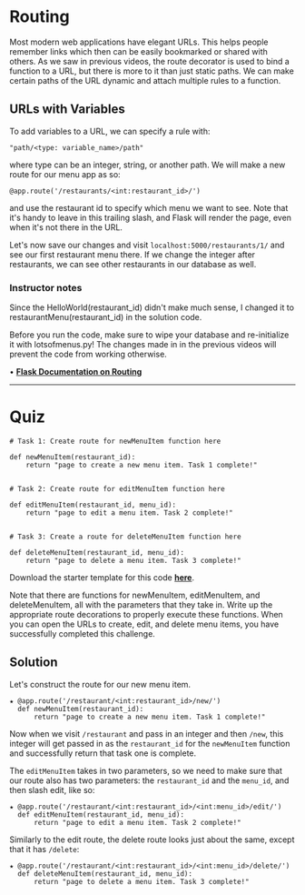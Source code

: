 # Routing

Most modern web applications have elegant URLs. This helps people remember links which then can be easily bookmarked or shared with others. As we saw in previous videos, the route decorator is used to bind a function to a URL, but there is more to it than just static paths. We can make certain paths of the URL dynamic and attach multiple rules to a function.

## URLs with Variables
To add variables to a URL, we can specify a rule with:
```
"path/<type: variable_name>/path"
```
where type can be an integer, string, or another path. We will make a new route for our menu app as so:
```
@app.route('/restaurants/<int:restaurant_id>/')
```
and use the restaurant id to specify which menu we want to see. Note that it's handy to leave in this trailing slash, and Flask will render the page, even when it's not there in the URL.

Let's now save our changes and visit `localhost:5000/restaurants/1/` and see our first restaurant menu there. If we change the integer after restaurants, we can see other restaurants in our database as well.


### Instructor notes

Since the HelloWorld(restaurant_id) didn't make much sense, I changed it to restaurantMenu(restaurant_id) in the solution code.

Before you run the code, make sure to wipe your database and re-initialize it with lotsofmenus.py! The changes made in in the previous videos will prevent the code from working otherwise.

• **[Flask Documentation on Routing](http://flask.pocoo.org/docs/0.10/quickstart/#routing)**

----

# Quiz

```
# Task 1: Create route for newMenuItem function here

def newMenuItem(restaurant_id):
    return "page to create a new menu item. Task 1 complete!"


# Task 2: Create route for editMenuItem function here

def editMenuItem(restaurant_id, menu_id):
    return "page to edit a menu item. Task 2 complete!"


# Task 3: Create a route for deleteMenuItem function here

def deleteMenuItem(restaurant_id, menu_id):
    return "page to delete a menu item. Task 3 complete!"
```

Download the starter template for this code **[here](https://github.com/udacity/Full-Stack-Foundations/blob/master/Lesson-3/05_Routing-Create-Quiz-Template-Code/project.py)**.

Note that there are functions for newMenuItem, editMenuItem, and deleteMenuItem, all with the parameters that they take in. Write up the appropriate route decorations to properly execute these functions. When you can open the URLs to create, edit, and delete menu items, you have successfully completed this challenge.

## Solution

Let's construct the route for our new menu item.
```
★ @app.route('/restaurant/<int:restaurant_id>/new/')
  def newMenuItem(restaurant_id):
      return "page to create a new menu item. Task 1 complete!"
```
Now when we visit `/restaurant` and pass in an integer and then `/new`, this integer will get passed in as the `restaurant_id` for the `newMenuItem` function and successfully return that task one is complete.

The `editMenuItem` takes in two parameters, so we need to make sure that our route also has two parameters: the `restaurant_id` and the `menu_id`, and then slash edit, like so:

```
★ @app.route('/restaurant/<int:restaurant_id>/<int:menu_id>/edit/')
  def editMenuItem(restaurant_id, menu_id):
      return "page to edit a menu item. Task 2 complete!"
```
Similarly to the edit route, the delete route looks just about the same, except that it has `/delete`:
```
★ @app.route('/restaurant/<int:restaurant_id>/<int:menu_id>/delete/')
  def deleteMenuItem(restaurant_id, menu_id):
      return "page to delete a menu item. Task 3 complete!"
```
